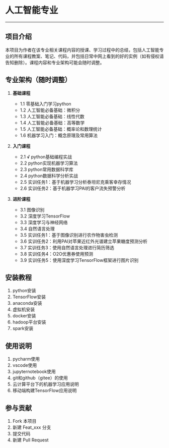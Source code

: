 
# 人工智能专业

---

## 项目介绍

本项目为作者在该专业相关课程内容的授课、学习过程中的总结，包括人工智能专业的所有课程教案、笔记、代码，并包括日常中网上看到的好的实例（如有侵权请告知删除）。课程内容和专业架构可能会随时调整。

## 专业架构（随时调整）

1. **基础课程**
    - 1.1 零基础入门学习python  
    - 1.2 人工智能必备基础：微积分  
    - 1.3 人工智能必备基础：线性代数
    - 1.4 人工智能必备基础：高等数学
    - 1.5 人工智能必备基础：概率论和数理统计
    - 1.6 机器学习入门：概念原理及常用算法

2. **入门课程**
    - 2.1 **√** python基础编程实战 
    - 2.2 python实现机器学习算法
    - 2.3 python常用数据科学库
    - 2.4 python数据科学分析实战
    - 2.5 实训任务1：基于机器学习分析泰坦尼克乘客幸存情况
    - 2.6 实训任务2：基于机器学习PAI的客户流失预警分析

3. **进阶课程**
    - 3.1 图像识别
    - 3.2 深度学习TensorFlow
    - 3.3 深度学习与神经网络
    - 3.4 自然语言处理
    - 3.5 实训任务1：基于图像识别进行农作物害虫检测
    - 3.6 实训任务2：利用PAI对苹果近红外光谱建立苹果糖度预测分析
    - 3.7 实训任务3：使用自然语言处理进行简历筛选
    - 3.8 实训任务4：O2O优惠券使用预测
    - 3.9 实训任务5：使用深度学习TensorFlow框架进行图片识别
  
## 安装教程

1. python安装
2. TensorFlow安装
3. anaconda安装
4. 虚拟机安装
5. docker安装
6. hadoop平台安装
7. spark安装

## 使用说明

1. pycharm使用
2. vscode使用
3. jupyternotebook使用
4. git和github（gitee）的使用
5. 云计算平台下的机器学习应用说明
6. 移动端构建TensorFlow应用说明

## 参与贡献

1. Fork 本项目
2. 新建 Feat_xxx 分支
3. 提交代码
4. 新建 Pull Request

